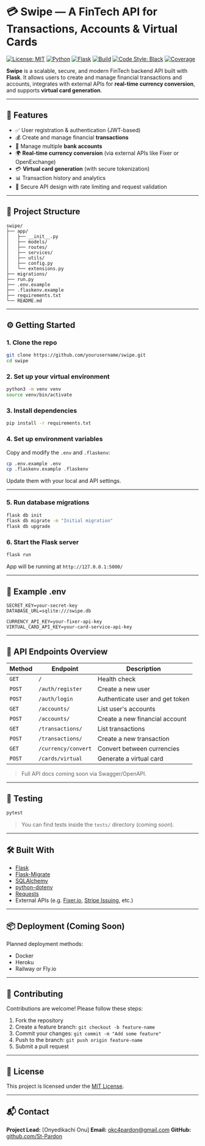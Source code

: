 

# 💳 Swipe — A FinTech API for Transactions, Accounts & Virtual Cards

[![License: MIT](https://img.shields.io/badge/License-MIT-yellow.svg)](LICENSE)
[![Python](https://img.shields.io/badge/Python-3.8%2B-blue.svg)](https://www.python.org/)
[![Flask](https://img.shields.io/badge/Flask-2.x-lightgrey.svg)](https://flask.palletsprojects.com/)
[![Build](https://img.shields.io/badge/build-passing-brightgreen.svg)](https://github.com/yourusername/swipe/actions)
[![Code Style: Black](https://img.shields.io/badge/code%20style-black-000000.svg)](https://github.com/psf/black)
[![Coverage](https://img.shields.io/badge/coverage-90%25-brightgreen.svg)](https://github.com/yourusername/swipe/tests)

**Swipe** is a scalable, secure, and modern FinTech backend API built with **Flask**. It allows users to create and manage financial transactions and accounts, integrates with external APIs for **real-time currency conversion**, and supports **virtual card generation**.

---

## 🚀 Features

* ✅ User registration & authentication (JWT-based)
* 💰 Create and manage financial **transactions**
* 🏦 Manage multiple **bank accounts**
* 🌍 **Real-time currency conversion** (via external APIs like Fixer or OpenExchange)
* 💳 **Virtual card generation** (with secure tokenization)
* 📊 Transaction history and analytics
* 🔐 Secure API design with rate limiting and request validation

---

## 📁 Project Structure

```
swipe/
├── app/
│   ├── __init__.py
│   ├── models/
│   ├── routes/
│   ├── services/
│   ├── utils/
│   ├── config.py
│   └── extensions.py
├── migrations/
├── run.py
├── .env.example
├── .flaskenv.example
├── requirements.txt
└── README.md
```

---

## ⚙️ Getting Started

### 1. Clone the repo

```bash
git clone https://github.com/yourusername/swipe.git
cd swipe
```

### 2. Set up your virtual environment

```bash
python3 -m venv venv
source venv/bin/activate
```

### 3. Install dependencies

```bash
pip install -r requirements.txt
```

### 4. Set up environment variables

Copy and modify the `.env` and `.flaskenv`:

```bash
cp .env.example .env
cp .flaskenv.example .flaskenv
```

Update them with your local and API settings.

---

### 5. Run database migrations

```bash
flask db init
flask db migrate -m "Initial migration"
flask db upgrade
```

### 6. Start the Flask server

```bash
flask run
```

App will be running at `http://127.0.0.1:5000/`

---

## 🔑 Example .env

```env
SECRET_KEY=your-secret-key
DATABASE_URL=sqlite:///swipe.db

CURRENCY_API_KEY=your-fixer-api-key
VIRTUAL_CARD_API_KEY=your-card-service-api-key
```

---

## 📖 API Endpoints Overview

| Method | Endpoint            | Description                     |
| ------ | ------------------- | ------------------------------- |
| `GET`  | `/`                 | Health check                    |
| `POST` | `/auth/register`    | Create a new user               |
| `POST` | `/auth/login`       | Authenticate user and get token |
| `GET`  | `/accounts/`        | List user's accounts            |
| `POST` | `/accounts/`        | Create a new financial account  |
| `GET`  | `/transactions/`    | List transactions               |
| `POST` | `/transactions/`    | Create a new transaction        |
| `GET`  | `/currency/convert` | Convert between currencies      |
| `POST` | `/cards/virtual`    | Generate a virtual card         |

> Full API docs coming soon via Swagger/OpenAPI.

---

## 🧪 Testing

```bash
pytest
```

> You can find tests inside the `tests/` directory (coming soon).

---

## 🛠️ Built With

* [Flask](https://flask.palletsprojects.com/)
* [Flask-Migrate](https://flask-migrate.readthedocs.io/)
* [SQLAlchemy](https://www.sqlalchemy.org/)
* [python-dotenv](https://github.com/theskumar/python-dotenv)
* [Requests](https://requests.readthedocs.io/)
* External APIs (e.g. [Fixer.io](https://fixer.io), [Stripe Issuing](https://stripe.com/issuing), etc.)

---

## 📦 Deployment (Coming Soon)

Planned deployment methods:

* Docker
* Heroku
* Railway or Fly.io

---

## 🤝 Contributing

Contributions are welcome! Please follow these steps:

1. Fork the repository
2. Create a feature branch: `git checkout -b feature-name`
3. Commit your changes: `git commit -m "Add some feature"`
4. Push to the branch: `git push origin feature-name`
5. Submit a pull request

---

## 📄 License

This project is licensed under the [MIT License](LICENSE).

---

## 📬 Contact

**Project Lead:** \[Onyedikachi Onu]
**Email:** [okc4pardon@gmail.com](mailto:your@email.com)
**GitHub:** [github.com/St-Pardon](https://github.com/St-Pardon)
